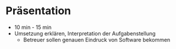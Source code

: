 # Präsentation
- 10 min - 15 min
- Umsetzung erklären, Interpretation der Aufgabenstellung
  - Betreuer sollen genauen Eindruck von Software bekommen
